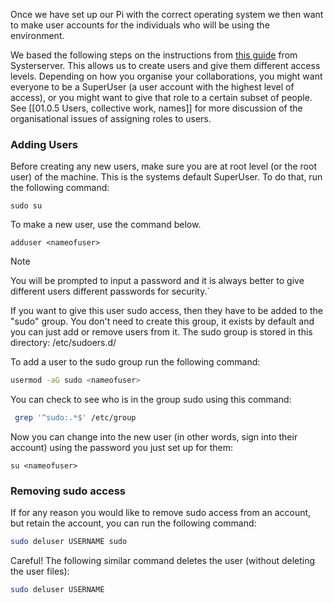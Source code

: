 Once we have set up our Pi with the correct operating system we then want to make user accounts for the individuals who will be using the environment.

We based the following steps on the instructions from [this guide](https://alexandria.anarchaserver.org/index.php/Access_server) from Systerserver. This allows us to create users and give them different access levels. Depending on how you organise your collaborations, you might want everyone to be a SuperUser (a user account with the highest level of access), or you might want to give that role to a certain subset of people. See [[01.0.5 Users, collective work, names]] for more discussion of the organisational issues of assigning roles to users.

### Adding Users

Before creating any new users, make sure you are at root level (or the root user) of the machine. This is the systems default SuperUser. To do that, run the following command:

```shell
sudo su
```

To make a new user, use the command below. 
```shell
adduser <nameofuser>
```

> [!note] 
>  You will be prompted to input a password and it is always better to give different users different passwords for security.`

If you want to give this user sudo access, then they have to be added to the "sudo" group. You don't need to create this group, it exists by default and you can just add or remove users from it. The sudo group is stored in this directory: /etc/sudoers.d/

To add a user to the sudo group run the following command:
```bash
usermod -aG sudo <nameofuser>
```

You can check to see who is in the group sudo using this command:
```bash
 grep '^sudo:.*$' /etc/group
```

Now you can change into the new user (in other words, sign into their account) using the password you just set up for them:

```shell
su <nameofuser>
```

### Removing sudo access

If for any reason you would like to remove sudo access from an account, but retain the account, you can run the following command:

```bash
sudo deluser USERNAME sudo
```

Careful! The following similar command deletes the user (without deleting the user files):

```bash
sudo deluser USERNAME
```
